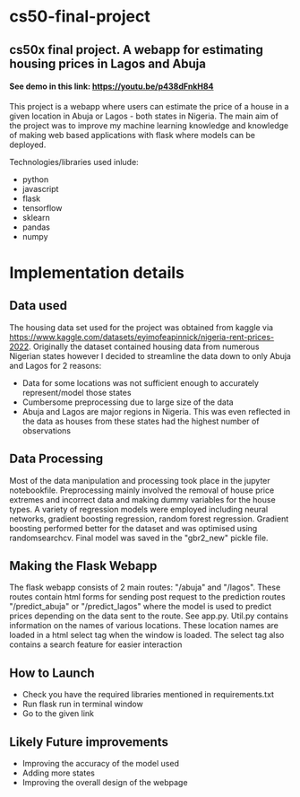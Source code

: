 # cs50-final-project
## cs50x final project. A webapp for estimating housing prices in Lagos and Abuja
#### See demo in this link: https://youtu.be/p438dFnkH84


This project is a webapp where users can estimate the price of a house in a given location in Abuja or Lagos - both states in Nigeria. The main aim of the project was to improve my machine learning knowledge and knowledge of making web based applications with flask where models can be deployed.

Technologies/libraries used inlude:
* python
* javascript
* flask
* tensorflow
* sklearn
* pandas
* numpy

# Implementation details
## Data used
The housing data set used for the project was obtained from kaggle via https://www.kaggle.com/datasets/eyimofeapinnick/nigeria-rent-prices-2022. Originally the dataset contained housing data from numerous Nigerian states however I decided to streamline the data down to only Abuja and Lagos for 2 reasons:
* Data for some locations was not sufficient enough to accurately represent/model those states
* Cumbersome preprocessing due to large size of the data
* Abuja and Lagos are major regions in Nigeria. This was even reflected in the data as houses from these states had the highest number of observations


## Data Processing
Most of the data manipulation and processing took place in the jupyter notebookfile. Preprocessing mainly involved the removal of house price extremes and incorrect data and making dummy variables for the house types. 
A variety of regression models were employed including neural networks, gradient boosting regression, random forest regression. Gradient boosting performed better for the dataset and was optimised using randomsearchcv. Final model was saved in the "gbr2_new" pickle file.

## Making the Flask Webapp
The flask webapp consists of 2 main routes: "/abuja" and "/lagos". These routes contain html forms for sending post request to the prediction routes "/predict_abuja" or "/predict_lagos" where the model is used to predict prices depending on the data sent to the route. See app.py.
Util.py contains information on the names of various locations. These location names are loaded in a html select tag when the window is loaded. The select tag also contains a search feature for easier interaction

## How to Launch
* Check you have the required libraries mentioned in requirements.txt
* Run flask run in terminal window
* Go to the given link

## Likely Future improvements
* Improving the accuracy of the model used 
* Adding more states 
* Improving the overall design of the webpage

